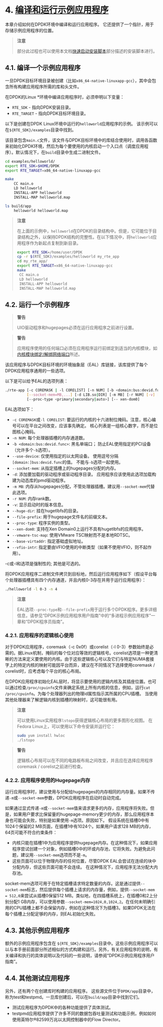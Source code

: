 # 4. [编译和运行示例应用程序](http://dpdk.org/doc/guides/linux_gsg/build_sample_apps.html)

本章介绍如何在DPDK环境中编译和运行应用程序。 它还提供了一个指针，用于存储示例应用程序的位置。

> **注意**
>
> 部分此过程也可以使用本文档[快速启动安装脚本](https://github.com/answerwa/DPDK-translation/blob/master/针对Linux的入门指南/6.%20快速启动安装脚本.md)部分描述的安装脚本进行。

## 4.1. 编译一个示例应用程序

一旦DPDK目标环境目录被创建（比如`x86_64-native-linuxapp-gcc`），其中会包含所有构建应用程序所需的库和头文件。

在DPDK的Linux *环境中编译应用程序时，必须申明以下变量：

- `RTE_SDK` - 指向DPDK安装目录。
- `RTE_TARGET` - 指向DPDK目标环境目录。

以下是创建在DPDK Linux环境中运行的`helloworld`应用程序的示例。 该示例可以在`${RTE_SDK}/examples`目录中找到。

该目录包含`main.c`文件，该文件与DPDK目标环境中的库结合使用时，调用各函数来初始化DPDK环境，然后为每个要使用的内核启动一个入口点（调度应用程序）。默认情况下，在`build`目录中生成二进制文件。

```sh
cd examples/helloworld/
export RTE_SDK=$HOME/DPDK
export RTE_TARGET=x86_64-native-linuxapp-gcc

make
    CC main.o
    LD helloworld
    INSTALL-APP helloworld
    INSTALL-MAP helloworld.map

ls build/app
    helloworld helloworld.map
```

> **注意**
>
> 在上面的示例中，`helloworld`在DPDK的目录结构中。但是，它可能位于目录结构之外，以保持DPDK结构的完整性。在以下情况中，将`helloworld`应用程序作为新起点复制到新目录。
>
> ```sh
> export RTE_SDK=/home/user/DPDK
> cp -r $(RTE_SDK)/examples/helloworld my_rte_app
> cd my_rte_app/
> export RTE_TARGET=x86_64-native-linuxapp-gcc
> make
>  CC main.o
>  LD helloworld
>  INSTALL-APP helloworld
>  INSTALL-MAP helloworld.map
> ```


## 4.2. 运行一个示例程序

> **警告**
>
> UIO驱动程序和hugepages必须在运行应用程序之前进行设置。

> **警告**
>
> 应用程序使用的任何端口必须在应用程序运行前绑定到适当的内核模块，如[内核模块绑定/解绑网络端口](https://github.com/answerwa/DPDK-translation/blob/master/%E9%92%88%E5%AF%B9Linux%E7%9A%84%E5%85%A5%E9%97%A8%E6%8C%87%E5%8D%97/3.%20%E4%BB%8E%E6%BA%90%E7%A0%81%E7%BC%96%E8%AF%91DPDK%E7%9B%AE%E6%A0%87.md#36-内核模块绑定解绑网络端口)所述。   

该应用程序与DPDK目标环境的环境抽象层（EAL）库链接，该库提供了每个DPDK应用程序通用的一些选项。

以下是可以给予EAL的选项列表：

```sh
./rte-app [-c COREMASK | -l CORELIST] [-n NUM] [-b <domain:bus:devid.func>] \
          [--socket-mem=MB,...] [-d LIB.so|DIR] [-m MB] [-r NUM] [-v] [--file-prefix] \
          [--proc-type <primary|secondary|auto>] [-- xen-dom0]
```

EAL选项如下：

- `-c COREMASK`或`-l CORELIST`: 要运行的内核的十六进制位掩码。注意，核心编号可以在平台之间改变，应该事先确定。 核心列表是一组核心数字，而不是位图核心掩码。
- `-n NUM`: 每个处理器插槽的内存通道数。
- `-b <domain:bus:devid.func>`: 黑名单端口； 防止EAL使用指定的PCI设备（允许多个`-b`选项）。
- `--use-device`: 仅使用指定的以太网设备。 使用逗号分隔`[domain:]bus:devid.func`的值。 不能与`-b`选项一起使用。
- `--socket-mem`: 从指定插槽上的hugepages分配的内存。
- `-d`: 添加要加载的驱动程序或驱动程序目录。 应用程序应该使用此选项加载构建为动态库的pmd驱动程序。
- `-m MB`: 内存从hugepages分配，不管处理器插槽。建议用`--socket-mem`代替此选项。
- `-r NUM`: 内存rank数。
- `-v`: 显示启动时的版本信息。
- `--huge-dir`: 挂在hugetlbfs的目录。
- `--file-prefix`: 用于hugepage文件名的前缀文本。
- `--proc-type`: 程序实例的类型。
- `--xen-dom0`: 支持在Xen Domain0上运行不具有hugetlbfs的应用程序。
- `--vmware-tsc-map`: 使用VMware TSC映射而不是本地RDTSC。
- `--base-virtaddr`: 指定基础虚拟地址。
- `--vfio-intr`: 指定要由VFIO使用的中断类型（如果不使用VFIO，则不起作用）。

-c或-l和选项是强制性的; 其他是可选的。

将DPDK应用程序二进制文件拷贝到目标地，然后运行应用程序如下（假设平台每个处理器插槽具有四个内存通道，并且内核0-3存在并用于运行应用程序）：

```sh
./helloworld -l 0-3 -n 4
```

> **注意**
>
> EAL选项`--proc-type`和`--file-prefix`用于运行多个DPDK程序。更多详细信息，请参见“DPDK示例应用程序用户指南”中的“多进程示例应用程序”一章和“DPDK程序员指南”。

### 4.2.1. 应用程序的逻辑核心使用

对于DPDK应用程序，coremask（-c 0x0f）或corelist（-l 0-3）参数始终是必需的。据Linux机制，掩码的每个位对应等效的逻辑核号。corelist选项是一种更清晰的方法来定义要使用的内核。由于这些逻辑核心号以及它们与特定NUMA套接字上的特定内核的映射可能因平台而异，建议在不同情况下选择使用coremask / corelist时，应考虑每个平台的核心布局。

在DPDK应用程序初始化EAL层时，将显示要使用的逻辑内核及其插座位置。也可以通过检查`/proc/cpuinfo`文件来确定系统上所有内核的信息，例如，运行`cat /proc/cpuinfo`。为每个处理器列出的物理id属性指示其所属的CPU插槽。 当使用其他处理器来了解逻辑内核到插槽的映射时，这可能很有用。

> **注意**
>
> 可以使用Linux实用程序`lstopo`获得逻辑核心布局的更多图形化视图。 在Fedora Linux上，可以使用以下命令安装并运行它：
>
> ```sh
> sudo yum install hwloc
> ./lstopo
> ```

> **警告**
>
> 逻辑核心布局可以在不同的电路板布局之间改变，并且应在选择应用程序coremask / corelist之前进行检查。

### 4.2.2. 应用程序使用的Hugepage内存

运行应用程序时，建议使用与分配给hugepages的内存相同的内存量。如果不传递`-m`或`--socket-mem`参数，DPDK应用程序在启动时自动完成。

如果通过显式传递`-m`或`--socket-mem`值来请求更多的内存，应用程序将失败。但是，如果用户要求比保留量的hugepage-memory更少的内存，那么应用程序本身也可能会失败，特别是如果使用`-m`选项。原因如下。 假设系统在插槽0中有1024个保留的2 MB页面，在插槽1中有1024个。如果用户请求128 MB的内存，64页可能不符合约束条件：

- 内核只能在插槽1中为应用程序提供hugepage内存。在这种情况下，如果应用程序尝试创建一个对象，例如插槽0中的环或内存池，它将失败。为避免此问题，建议用`--socket-mem`选项而不是`-m`。
- 这些页面可以位于物理内存的任何位置，尽管DPDK EAL会尝试在连续的块中分配内存，但这些页面可能不会连续。 在这种情况下，应用程序无法分配大内存池。

socket-mem选项可用于在特定插槽请求特定数量的内存。这是通过提供`--socket-mem`标志，然后提供每个插槽上请求的内存量，例如，提供`--socket-mem = 512,0`来尝试从插槽0保留512 MB。类似地，在四插槽系统上，在插槽0和2上分别分配1 GB内存，可以使用参数`--socket-mem=1024,0,1024,2`。在任何未明确引用的CPU插槽上都不会保留内存，例如在这种情况下为插槽3。如果DPDK无法在每个插槽上分配足够的内存，则EAL初始化失败。

## 4.3. 其他示例应用程序

额外的示例应用程序包含在 `${RTE_SDK}/examples`目录中。这些示例应用程序可以以与本手册前面部分所述相似的方式构建和运行。另外，有关应用程序的说明，有关编译和执行的具体说明以及代码的一些说明，请参阅“DPDK示例应用程序用户指南”。

## 4.4. 其他测试应用程序

另外，还有两个在创建库时构建的应用程序。 这些源文件位于`DPDK/app`目录中，称为test和testpmd。一旦库创建后，可以在`build/app`目录中找到它们。

- 测试应用程序为DPDK中的各种功能提供了具体测试。
- testpmd应用程序提供了许多不同的数据包吞吐量测试和功能示例，例如如何使用英特尔®82599万兆以太网控制器中的Flow Director。
